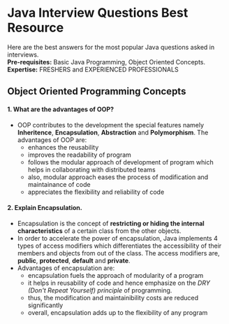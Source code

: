 # Java Interview Questions Best Resource  
Here are the best answers for the most popular Java questions asked in interviews.  
**Pre-requisites:** Basic Java Programming, Object Oriented Concepts.  
**Expertise:** FRESHERS and EXPERIENCED PROFESSIONALS  

## Object Oriented Programming Concepts  

#### 1. What are the advantages of OOP?
- OOP contributes to the development the special features namely **Inheritence**, **Encapsulation**, **Abstraction** and **Polymorphism**. The advantages of OOP are:  
  - enhances the reusability   
  - improves the readability of program  
  - follows the modular approach of development of program which helps in collaborating with distributed teams  
  - also, modular approach eases the process of modification and maintainance of code 
  - appreciates the flexibility and reliability of code
  
#### 2. Explain Encapsulation.  
- Encapsulation is the concept of **restricting or hiding the internal characteristics** of a certain class from the other objects.  
- In order to accelerate the power of encapsulation, Java implements 4 types of access modifiers which differentiates the accessibility of their members and objects from out of the class. The access modifiers are, **public**, **protected**, **default** and **private**.
- Advantages of encapsulation are:
  - encapsulation fuels the approach of modularity of a program
  - it helps in reusability of code and hence emphasize on the *DRY (Don't Repeat Yourself) principle* of programming.
  - thus, the modification and maintainibility costs are reduced significantly
  - overall, encapsulation adds up to the flexibility of any program
